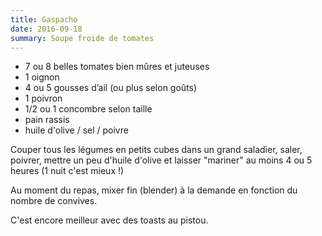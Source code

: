 ```yaml
---
title: Gaspacho
date: 2016-09-18
summary: Soupe froide de tomates
---
```


* 7 ou 8 belles tomates bien mûres et juteuses
* 1 oignon
* 4 ou 5 gousses d’ail (ou plus selon goûts)
* 1 poivron 
* 1/2 ou 1 concombre selon taille
* pain rassis
* huile d'olive / sel / poivre


Couper tous les légumes en petits cubes dans un grand saladier, saler, poivrer,
mettre un peu d'huile d'olive et laisser "mariner" au moins 4 ou 5 heures (1 nuit c'est mieux !)

Au moment du repas, mixer fin (blender) à la demande en fonction du nombre de convives.

C'est encore meilleur avec des toasts au pistou.

